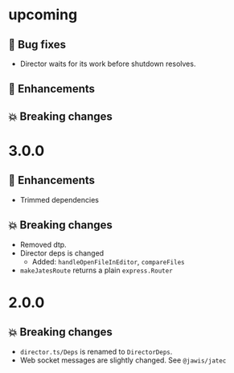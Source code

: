 # upcoming

## :bug: Bug fixes

- Director waits for its work before shutdown resolves.

## :tada: Enhancements

## :boom: Breaking changes

# 3.0.0

## :tada: Enhancements

- Trimmed dependencies

## :boom: Breaking changes

- Removed dtp.
- Director deps is changed
  - Added: `handleOpenFileInEditor`, `compareFiles`
- `makeJatesRoute` returns a plain `express.Router`

# 2.0.0

## :boom: Breaking changes

- `director.ts/Deps` is renamed to `DirectorDeps`.
- Web socket messages are slightly changed. See `@jawis/jatec`
